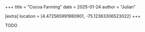 +++
title = "Cocoa Farming"
date = 2025-01-24
author = "Julian"

[extra]
location = [4.472565991980901, -75.12383306523022]
+++

TODO
